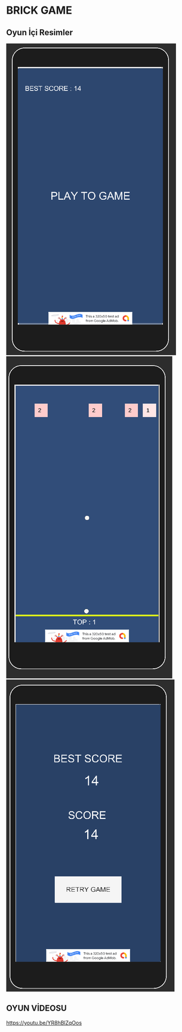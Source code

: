 # BRICK GAME

## Oyun İçi Resimler
![1](pictures/1.PNG)
![3](pictures/3.PNG)
![2](pictures/2.PNG)

## OYUN VİDEOSU
https://youtu.be/YR8hBlZqOos
